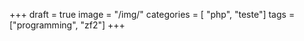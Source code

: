 +++
draft = true
image = "/img/"
categories = [ "php", "teste"]
tags = ["programming", "zf2"]
+++


